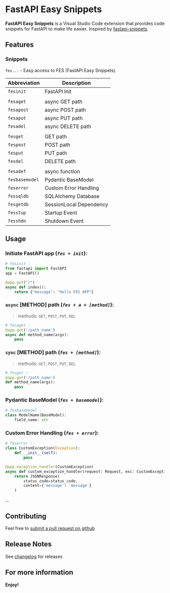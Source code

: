 # FastAPI Easy Snippets

**FastAPI Easy Snippets** is a Visual Studio Code extension that provides code snippets for FastAPI to make life easier. Inspired by [fastapi-snippets](https://github.com/damildrizzy/fastapi-snippets).

## Features

### Snippets
`fes...` - Easy access to FES (FastAPI Easy Snippets).

| Abbreviation     | Description                |
| ---------------- | -------------------------- |
| `fesinit`        | FastAPI Init               |
|                  |                            |
| `fesaget`        | async GET path             |
| `fesapost`       | async POST path            |
| `fesaput`        | async PUT path             |
| `fesadel`        | async DELETE path          |
|                  |                            |
| `fesget`         | GET path                   |
| `fespost`        | POST path                  |
| `fesput`         | PUT path                   |
| `fesdel`         | DELETE path                |
|                  |                            |
| `fesadef`        | async function             |
| `fesbasemodel`   | Pydantic BaseModel         |
| `feserror`       | Custom Error Handling      |
| `fessqldb`       | SQLAlchemy Database        |
| `fesgetdb`       | SessionLocal Dependency    |
| `fesstup`        | Startup Event              |
| `fesshdn`        | Shutdown Event             |


## Usage

### Initiate FastAPI app (*`fes + init`*):

```python
# fesinit :
from fastapi import FastAPI
app = FastAPI()

@app.get("/")
async def index():
    return {"message": "Hello FES APP"}
```

### `async`  [METHOD] path (*`fes + a + [method]`*):
> methods: `GET`, `POST`, `PUT`, `DEL`
```python
# fesaget :
@app.get('/path_name')
async def method_name(args):
    pass
```

### `sync` [METHOD] path (*`fes + [method]`*):
> methods: `GET`, `POST`, `PUT`, `DEL`
```python
# fesget :
@app.get('/path_name')
def method_name(args):
    pass
```

### Pydantic BaseModel (*`fes + basemodel`*):
```python
# fesbasemodel :
class ModelName(BaseModel):
    field_name: str
```

### Custom Error Handling (*`fes + error`*):
```python
# feserror :
class CustomException(Exception):
    def __init__(self):
        pass

@app.exception_handler(CustomException)
async def custom_exception_handler(request: Request, exc: CustomException):
    return JSONResponse(
        status_code=status_code,
        content={'message': 'message'}
    )
```

...


## Contributing
Feel free to [submit a pull request on github](https://github.com/Shekhrozx/fastapies)


## Release Notes
See [changelog](CHANGELOG.md) for releases

## For more information



**Enjoy!**
